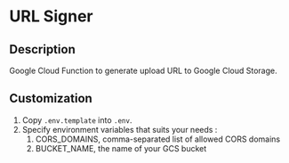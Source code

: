 # URL Signer

## Description

Google Cloud Function to generate upload URL to Google Cloud Storage.

## Customization

1. Copy `.env.template` into `.env`.
2. Specify environment variables that suits your needs :
   1. CORS_DOMAINS, comma-separated list of allowed CORS domains
   2. BUCKET_NAME, the name of your GCS bucket
